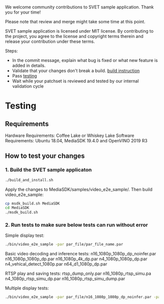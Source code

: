 We welcome community contributions to SVET sample application. Thank you for your time!

Please note that review and merge might take some time at this point.

SVET sample application is licensed under MIT license. By contributing to the project, you agree to the license and copyright terms therein and release your contribution under these terms.

Steps:
 - In the commit message, explain what bug is fixed or what new feature is added in details.
 - Validate that your changes don't break a build. [build instruction](../README.md#how-to-build)
 - Pass [testing](#testing)
 - Wait while your patchset is reviewed and tested by our internal validation cycle

# Testing

## Requirements

Hardware Requirements: Coffee Lake or Whiskey Lake
Software Requirements: Ubuntu 18.04, MediaSDK 19.4.0 and OpenVINO 2019 R3 

## How to test your changes

### 1. Build the SVET sample applicaton

```sh
./build_and_install.sh
```
Apply the changes to MediaSDK/samples/video_e2e_sample/. Then build video_e2e_sample:
```sh
cp msdk_build.sh MediaSDK
cd MediaSDK
./msdk_build.sh
```

### 2. Run tests to make sure below tests can run without error 

Simple display test:
```sh
./bin/video_e2e_sample -par par_file/par_file_name.par
```
Basic video decoding and inference tests:
n16_1080p_1080p_dp_noinfer.par
n16_1080p_1080p_dp.par
n16_1080p_4k_dp.par
n4_1080p_1080p_dp.par
n4_vehical_detect_1080p.par
n64_d1_1080p_dp.par

RTSP play and saving tests:
rtsp_dump_only.par
n16_1080p_rtsp_simu.pa
n4_1080p_rtsp_simu_dp.par
n16_1080p_rtsp_simu_dump.par

Multiple display tests:
```sh
./bin/video_e2e_sample -par par_file/n16_1080p_1080p_dp_noinfer.par -par par_file/n16_1080p_1080p_dp.par
```
 
